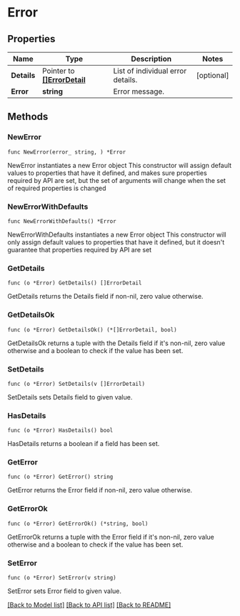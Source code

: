 # Error

## Properties

Name | Type | Description | Notes
------------ | ------------- | ------------- | -------------
**Details** | Pointer to [**[]ErrorDetail**](ErrorDetail.md) | List of individual error details. | [optional] 
**Error** | **string** | Error message. | 

## Methods

### NewError

`func NewError(error_ string, ) *Error`

NewError instantiates a new Error object
This constructor will assign default values to properties that have it defined,
and makes sure properties required by API are set, but the set of arguments
will change when the set of required properties is changed

### NewErrorWithDefaults

`func NewErrorWithDefaults() *Error`

NewErrorWithDefaults instantiates a new Error object
This constructor will only assign default values to properties that have it defined,
but it doesn't guarantee that properties required by API are set

### GetDetails

`func (o *Error) GetDetails() []ErrorDetail`

GetDetails returns the Details field if non-nil, zero value otherwise.

### GetDetailsOk

`func (o *Error) GetDetailsOk() (*[]ErrorDetail, bool)`

GetDetailsOk returns a tuple with the Details field if it's non-nil, zero value otherwise
and a boolean to check if the value has been set.

### SetDetails

`func (o *Error) SetDetails(v []ErrorDetail)`

SetDetails sets Details field to given value.

### HasDetails

`func (o *Error) HasDetails() bool`

HasDetails returns a boolean if a field has been set.

### GetError

`func (o *Error) GetError() string`

GetError returns the Error field if non-nil, zero value otherwise.

### GetErrorOk

`func (o *Error) GetErrorOk() (*string, bool)`

GetErrorOk returns a tuple with the Error field if it's non-nil, zero value otherwise
and a boolean to check if the value has been set.

### SetError

`func (o *Error) SetError(v string)`

SetError sets Error field to given value.



[[Back to Model list]](../README.md#documentation-for-models) [[Back to API list]](../README.md#documentation-for-api-endpoints) [[Back to README]](../README.md)


